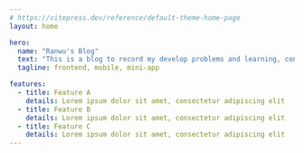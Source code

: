 ```yaml
---
# https://vitepress.dev/reference/default-theme-home-page
layout: home

hero:
  name: "Ranwu's Blog"
  text: "This is a blog to record my develop problems and learning, continuely update the content"
  tagline: frontend, mobile, mini-app

features:
  - title: Feature A
    details: Lorem ipsum dolor sit amet, consectetur adipiscing elit
  - title: Feature B
    details: Lorem ipsum dolor sit amet, consectetur adipiscing elit
  - title: Feature C
    details: Lorem ipsum dolor sit amet, consectetur adipiscing elit
---
```


